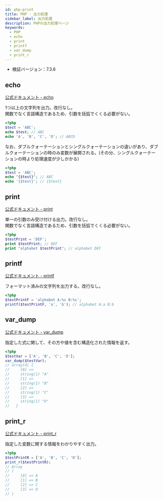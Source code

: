 ```yaml
---
id: php-print
title: PHP - 出力処理
sidebar_label: 出力処理
description: PHPの出力処理ページ
keywords:
  - PHP
  - echo
  - print
  - printf
  - var_dump
  - print_r
---
```


- 検証バージョン：7.3.6

## echo
[公式ドキュメント - echo](https://www.php.net/manual/ja/function.echo)

1つ以上の文字列を出力。改行なし。  
関数でなく言語構造であるため、引数を括弧でくくる必要がない。

```php
<?php
$test = 'ABC';
echo $test; // ABC
echo 'A', 'B', 'C', 'D'; // ABCD
```

なお、ダブルクォーテーションとシングルクォーテーションの違いがあり、ダブルクォーテーションの時のみ変数が展開される。(その分、シングルクォーテーションの時より処理速度が少しかかる)

```php
<?php
$test = 'ABC';
echo "{$test}"; // ABC
echo '{$test}'; // {$test}
```

## print
[公式ドキュメント - print](https://www.php.net/manual/ja/function.print)

単一の引数のみ受け付ける出力。改行なし。  
関数でなく言語構造であるため、引数を括弧でくくる必要がない。

```php
<?php
$testPrint = 'DEF';
print $testPrint; // DEF
print "alphabet $testPrint"; // alphabet DEF
```

## printf
[公式ドキュメント - printf](https://www.php.net/manual/ja/function.printf)

フォーマット済みの文字列を出力する。改行なし。

```php
<?php
$testPrintF = 'alphabet A:%s B:%s';
printf($testPrintF, 'a', 'b'); // alphabet A:a B:b
```

## var_dump
[公式ドキュメント - var_dump](https://www.php.net/manual/ja/function.var-dump)

指定した式に関して、その方や値を含む構造化された情報を返す。

```php
<?php
$testVar = ['A', 'B', 'C', 'D'];
var_dump($testVar);
// array(4) {
//     [0] =>
//     string(1) "A"
//     [1] =>
//     string(1) "B"
//     [2] =>
//     string(1) "C"
//     [3] =>
//     string(1) "D"
//   }
```

## print_r
[公式ドキュメント - print_r](https://www.php.net/manual/ja/function.print-r)

指定した変数に関する情報をわかりやすく出力。

```php
<?php
$testPrintR = ['A', 'B', 'C', 'D'];
print_r($testPrintR);
// Array
// (
//     [0] => A
//     [1] => B
//     [2] => C
//     [3] => D
// )
```

